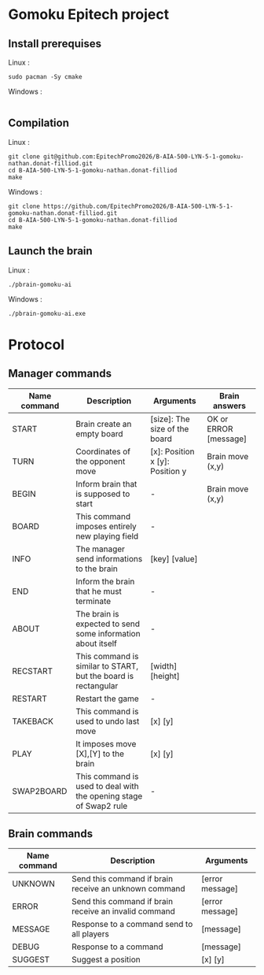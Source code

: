 # Gomoku Epitech project

## Install prerequises

Linux :
```
sudo pacman -Sy cmake
```

Windows :
```

```

## Compilation

Linux :
```
git clone git@github.com:EpitechPromo2026/B-AIA-500-LYN-5-1-gomoku-nathan.donat-filliod.git
cd B-AIA-500-LYN-5-1-gomoku-nathan.donat-filliod
make
```

Windows :
```
git clone https://github.com/EpitechPromo2026/B-AIA-500-LYN-5-1-gomoku-nathan.donat-filliod.git
cd B-AIA-500-LYN-5-1-gomoku-nathan.donat-filliod
make
```

## Launch the brain

Linux :
```
./pbrain-gomoku-ai
```

Windows :
```
./pbrain-gomoku-ai.exe
```

# Protocol 

## Manager commands

Name command | Description | Arguments | Brain answers
------------ | ----------- | --------- | -------------
START | Brain create an empty board | [size]: The size of the board | OK or ERROR [message]
TURN | Coordinates of the opponent move | [x]: Position x [y]: Position y | Brain move (x,y)
BEGIN | Inform brain that is supposed to start | - | Brain move (x,y)
BOARD | This command imposes entirely new playing field | - |
INFO | The manager send informations to the brain | [key] [value] |
END | Inform the brain that he must terminate | - |
ABOUT | The brain is expected to send some information about itself | - |
RECSTART | This command is similar to START, but the board is rectangular | [width] [height] |
RESTART | Restart the game | - |
TAKEBACK | This command is used to undo last move | [x] [y] |
PLAY | It imposes move [X],[Y] to the brain | [x] [y] |
SWAP2BOARD | This command is used to deal with the opening stage of Swap2 rule | - |

## Brain commands

Name command | Description | Arguments
------------ | ----------- | ---------
UNKNOWN | Send this command if brain receive an unknown command | [error message] |
ERROR | Send this command if brain receive an invalid command | [error message] |
MESSAGE | Response to a command send to all players | [message] |
DEBUG | Response to a command | [message] |
SUGGEST | Suggest a position | [x] [y] |
